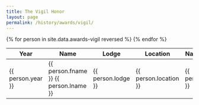 ```yaml
---
title: The Vigil Honor
layout: page
permalink: /history/awards/vigil/
---
```


<table class="table table-responsive table-striped my-3 ">
  <thead>
    <tr>
      <th scope="col">Year</th>
      <th scope="col">Name</th>
      <th scope="col">Lodge</th>
      <th scope="col">Location</th>
      <th scope="col">Name Interpretation</th>
    </tr>
  </thead>
  <tbody>
    {% for person in site.data.awards-vigil reversed %}
      <tr>
        <td>{{ person.year }}</td>
        <td>{{ person.fname }} {{ person.lname }}</td>
        <td>{{ person.lodge }}</td>
        <td>{{ person.location }}</td>
        <td>{{ person.interpretation }}</td>
      </tr>
    {% endfor %}
  </tbody>
</table>
